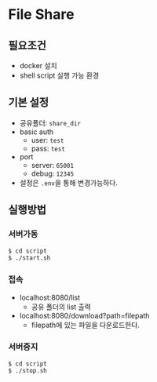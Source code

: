 # File Share

## 필요조건

- docker 설치
- shell script 실행 가능 환경

## 기본 설정

- 공유폴더: `share_dir`
- basic auth
  - user: `test`
  - pass: `test`
- port
  - server: `65001`
  - debug: `12345`
- 설정은 `.env`을 통해 변경가능하다.

## 실행방법

### 서버가동

```bash
$ cd script
$ ./start.sh
```

### 접속

- localhost:8080/list
  - 공유 폴더의 list 출력
- localhost:8080/download?path=filepath
  - filepath에 있는 파일을 다운로드한다.

### 서버중지

```
$ cd script
$ ./stop.sh
```

### 
